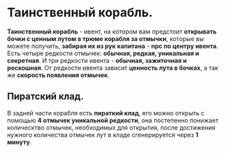 Таинственный корабль.
======

**Таинственный корабль** - ивент, на котором вам предстоит **открывать бочки с ценным лутом в трюме корабля за отмычки**, которые вы можете получить, **забирая их из рук капитана** - **npc по центру ивента**. Есть четыре редкости отмычек: **обычная, редкая, уникальная и секретная**. И три редкости ивента - **обычная, зажиточная и роскошная**. От редкости ивента зависит **ценность лута в бочках**, а так же **скорость появления отмычек**. 


Пиратский клад.
-----

В задней части корабля есть **пираткий клад**, его можно открыть с помощью **4 отмычек уникальной редкости**, она постепенно понижает колическтво отмычек, необходимых для открытия, после достижения нужного количества отмычек лут в кладе сгенерируется через **1 минуту**.
